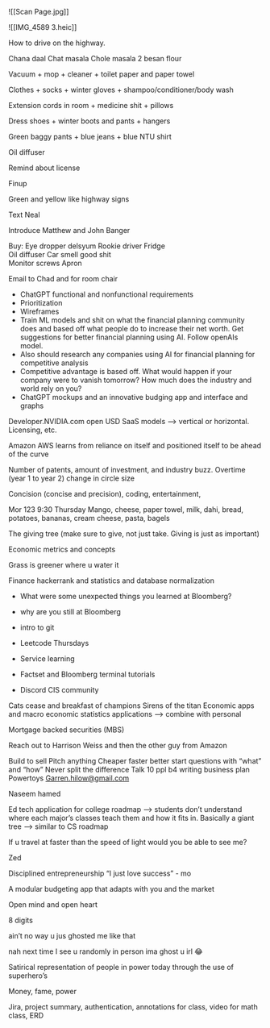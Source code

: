 ![[Scan Page.jpg]]


![[IMG_4589 3.heic]]


How to drive on the highway. 

Chana daal 
Chat masala 
Chole masala 
2 besan flour 

Vacuum + mop + cleaner + toilet paper and paper towel

Clothes + socks + winter gloves + shampoo/conditioner/body wash 

Extension cords in room + medicine shit + pillows 

Dress shoes + winter boots and pants + hangers 

Green baggy pants + blue jeans + blue NTU shirt 

Oil diffuser 

Remind about license 

Finup 

Green and yellow like highway signs 

Text Neal 

Introduce Matthew and John 
Banger 


Buy: 
Eye dropper delsyum 
Rookie driver
Fridge  
Oil diffuser
Car smell good shit  
Monitor screws 
Apron

Email to Chad and for room chair 


- ChatGPT functional and nonfunctional requirements
- Prioritization 
- Wireframes 
- Train ML models and shit on what the financial planning community does and based off what people do to increase their net worth. Get suggestions for better financial planning using AI. Follow openAIs model.
- Also should research any companies using AI for financial planning for competitive analysis 
- Competitive advantage is based off. What would happen if your company were to vanish tomorrow? How much does the industry and world rely on you?
- ChatGPT mockups and an innovative budging app and interface and graphs 

Developer.NVIDIA.com open USD
SaaS models —> vertical or horizontal. Licensing, etc. 

Amazon AWS learns from reliance on itself and positioned itself to be ahead of the curve 

Number of patents, amount of investment, and industry buzz. Overtime (year 1 to year 2) change in circle size 

Concision (concise and precision), coding, entertainment, 

Mor 123 9:30 Thursday 
Mango, cheese, paper towel, milk, dahi, bread, potatoes, bananas, cream cheese, pasta, bagels 

The giving tree (make sure to give, not just take. Giving is just as important)

Economic metrics and concepts

Grass is greener where u water it  

Finance hackerrank and statistics and database normalization 

- What were some unexpected things you learned at Bloomberg?

- why are you still at Bloomberg 
- intro to git 
- Leetcode Thursdays 
- Service learning 
- Factset and Bloomberg terminal tutorials 
- Discord CIS community 

Cats cease and breakfast of champions 
Sirens of the titan 
Economic apps and macro economic statistics applications —> combine with personal 

Mortgage backed securities (MBS)

Reach out to Harrison Weiss and then the other guy from Amazon 

Build to sell 
Pitch anything
Cheaper faster better
start questions with “what” and “how” 
Never split the difference 
Talk 10 ppl b4 writing business plan 
Powertoys 
Garren.hilow@gmail.com

Naseem hamed 

Ed tech application for college roadmap —> students don’t understand where each major’s classes teach them and how it fits in. Basically a giant tree —> similar to CS roadmap 

If u travel at faster than the speed of light would you be able to see me?

Zed 

Disciplined entrepreneurship 
“I just love success” - mo 

A modular budgeting app that adapts with you and the market 

Open mind and open heart

8 digits 

ain’t no way u jus ghosted me like that 

nah next time I see u randomly in person ima ghost u irl  😂 

Satirical representation of people in power today through the use of superhero’s 

Money, fame, power 

Jira, project summary, authentication, annotations for class, video for math class, ERD